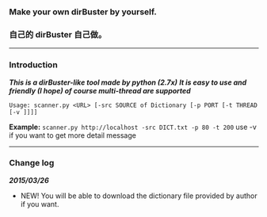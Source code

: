 ### Make your own dirBuster by yourself.
### 自己的 dirBuster 自己做。

---

### Introduction
***This is a dirBuster-like tool made by python (2.7x)***
***It is easy to use and friendly (I hope) of course multi-thread are supported***

```
Usage: scanner.py <URL> [-src SOURCE of Dictionary [-p PORT [-t THREAD [-v ]]]]
```
**Example:**
`scanner.py http://localhost -src DICT.txt -p 80 -t 200`
use -v if you want to get more detail message

---

### Change log
***2015/03/26***

* NEW! You will be able to download the dictionary file provided by author if you want.